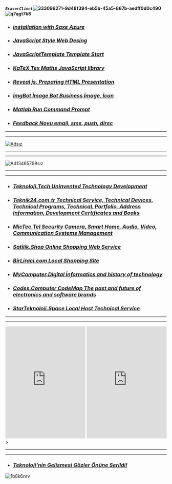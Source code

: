 #### ***`BraverClient`***![333096271-9d48f394-eb5b-45a5-867b-aedff0d0c490](https://github.com/BraverClient/HelloWorld/assets/93947784/f9ab041a-8917-4ff6-8b3e-fca7c08d6f16)![q7qgt7k8](https://github.com/user-attachments/assets/fcd1b23e-ecb4-474e-8c35-4285f1b6f7f5)

- ### ***[installation with Saxe Azure](https://braverclient.github.io/SaxeAzure/)***
- ### ***[JavaScript Style Web Desing](https://braverclient.github.io/standard-16.0.4/)***
- ### ***[JavaScriptTemplate Template Start](https://braverclient.github.io/JavaScript/)***
- ### ***[KaTeX Tex Maths JavaScript library](https://braverclient.github.io/KaTeX/)***
- ### ***[Reveal js. Preparing HTML Presentation](https://braverclient.github.io/reveal.js/)***
- ### ***[İmgBot İmage Bot Business İmage, İcon](https://braverclient.github.io/imgBot/)***
- ### ***[Matlab Run Command Prompt](https://braverclient.github.io/run-command/)***
- ### ***[Feedback Novu  email, sms, push, direc](https://braverclient.github.io/novu/)***
-------------------------------------------------------------------------------------------------------------------------------------------------------------------------
----------
[![Adsız](https://github.com/user-attachments/assets/98b5bc0a-c5ae-403c-8f48-b9b72bb623d1)](https://starteknoloji.space)

-------------------------------------------------------------------------------------------------------------------------------------------------------------------------
----------
![Ad13465798sız](https://github.com/user-attachments/assets/667e9380-d94f-42c2-8a64-f51dd283a861)

-------------------------------------------------------------------------------------------------------------------------------------------------------------------------
----------
- ### ***[Teknoloji.Tech Uninvented Technology Development](https://teknoloji.tech)***
- ### ***[Teknik24.com.tr Technical Service, Technical Devices, Technical Programs, TechnicaL Portfolio, Address Information, Development Certificates and Books](http://teknik24.com.tr)***
- ### ***[MicTec.Tel Security Camera, Smart Home, Audio, Video, Communication Systems Management](https://mictec.tel)***
- ### ***[Satilik.Shop Online Shopping Web Service](https://satilik.shop)***
- ### ***[BirLiraci.com Local Shopping Site](https://birliraci.com)***
- ### ***[MyComputer.Digital İnformatics and history of technology](https://mycomputer.digital/Fast-pages/)***
- ### ***[Codes.Computer CodeMap The past and future of electronics and software brands](https://braverclient.github.io/Kod-Dosyalari/)***
- ### ***[StarTeknoloji.Space Local Host Technical Service](https://v07n095z-4000.euw.devtunnels.ms)***
-------------------------------------------------------------------------------------------------------------------------------------------------------------------------
----------

>
<iframe src="https://discord.com/widget?id=1007605187197800530&theme=dark" width="250" height="350" allowtransparency="true" frameborder="0" sandbox="allow-popups allow-popups-to-escape-sandbox allow-same-origin allow-scripts"></iframe>
<iframe src="https://discord.com/widget?id=1124268216408096914&theme=dark" width="250" height="350" allowtransparency="true" frameborder="0" sandbox="allow-popups allow-popups-to-escape-sandbox allow-same-origin allow-scripts"></iframe> 
>

-------------------------------------------------------------------------------------------------------------------------------------------------------------------------
----------

- ### ***[Teknoloji'nin Gelişmesi Gözler Önüne Serildi!](https://braverclient.com/starteknoloji)***

![1b8k6nrv](https://github.com/user-attachments/assets/b98e3810-98df-47b5-8db1-b3b7a9ac4ce1)
